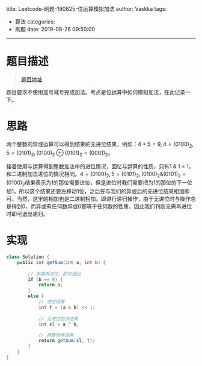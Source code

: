 title: Leetcode-刷题-190825-位运算模拟加法
author: Vaskka
tags:
  - 算法
categories:
  - 刷题
date: 2019-08-26 09:50:00
---
# 题目描述

> [题目地址](https://leetcode-cn.com/problems/add-binary/)

题目要求不使用加号减号完成加法。考点是位运算中如何模拟加法，在此记录一下。

# 思路

两个整数的异或运算可以得到结果的无进位结果，例如：$4 + 5 = 9 , 4 = (0100)_2 , 5 = (0101)_2 , (0100)_2 \oplus (0101)_2 = (0001)_2$。

接着使用与运算得到整数加法中的进位情况，回忆与运算的性质，只有1 & 1 = 1，和二进制加法进位的情况相同。$4 = (0100)_2 , 5 = (0101)_2 , (0100)_2 \& (0101)_2 = (0100)_2$结果表示为1的那位需要进位，但是进位时我们需要把为1的那位的下一位加1，所以这个结果还要左移动1位，之后在与我们的异或后的无进位结果相加即可。当然，这里的相加也是二进制相加。即进行递归操作，由于无进位时与操作总是得到0，而异或有任何数异或0都等于任何数的性质。因此我们判断无需再进位时即可退出递归。

# 实现

```java
class Solution {
    public int getSum(int a, int b) {
    
    	// 无需再进位，即可退出
        if (b == 0) {
            return a;
        }
        else {
            // 进位结果
            int t = (a & b) << 1;
            
            // 无进位加法结果
            int sl = a ^ b;

			// 两数继续运算
            return getSum(sl, t);
        }
    }
}
```
